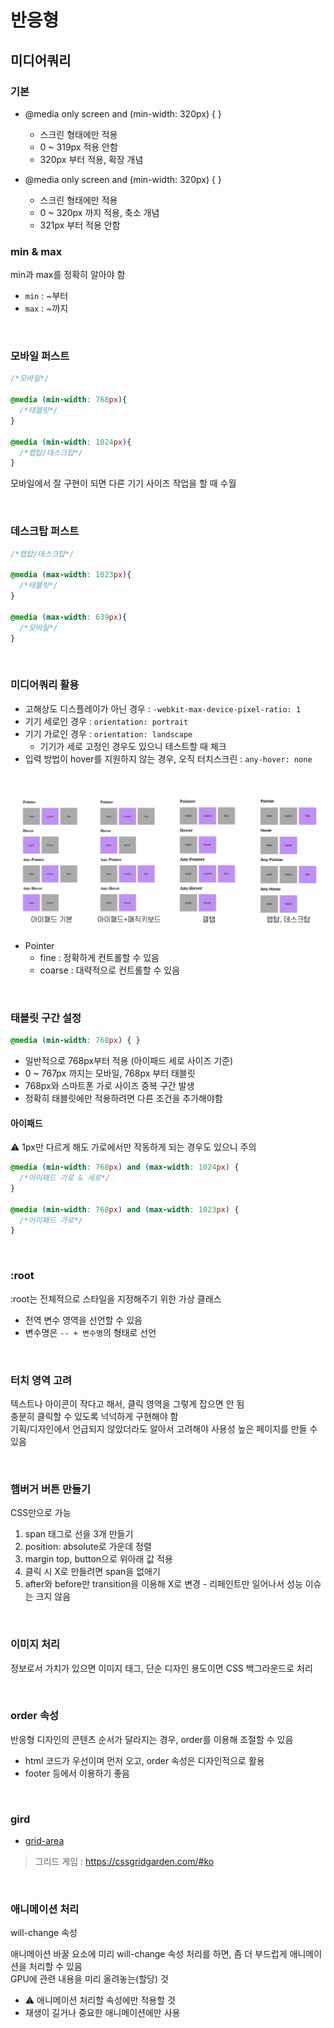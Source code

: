 # 반응형

## 미디어쿼리

### 기본

* @media only screen and (min-width: 320px) { }
  * 스크린 형태에만 적용 
  * 0 ~ 319px 적용 안함
  * 320px 부터 적용, 확장 개념  

* @media only screen and (min-width: 320px) { }
  * 스크린 형태에만 적용
  * 0 ~ 320px 까지 적용, 축소 개념 
  * 321px 부터 적용 안함 

### min & max 

min과 max를 정확히 알아야 함

* `min` : ~부터
* `max` : ~까지

<br>

### 모바일 퍼스트 

```css
/*모바일*/

@media (min-width: 768px){
  /*태블릿*/
}

@media (min-width: 1024px){
  /*랩탑/데스크탑*/
}
```

모바일에서 잘 구현이 되면 다른 기기 사이즈 작업을 할 때 수월  

<br>

### 데스크탑 퍼스트

```css
/*랩탑/데스크탑*/

@media (max-width: 1023px){
  /*태블릿*/
}

@media (max-width: 639px){
  /*모바일*/
}
```

<br>

### 미디어쿼리 활용

* 고해상도 디스플레이가 아닌 경우 : `-webkit-max-device-pixel-ratio: 1` 
* 기기 세로인 경우 : `orientation: portrait`
* 기기 가로인 경우 : `orientation: landscape`
  * 기기가 세로 고정인 경우도 있으니 테스트할 때 체크 
* 입력 방법이 hover를 지원하지 않는 경우, 오직 터치스크린 : `any-hover: none`

<br>

![](../Images/미디어쿼리_활용.png)

* Pointer
  * fine : 정확하게 컨트롤할 수 있음
  * coarse : 대략적으로 컨트롤할 수 있음

<br>

### 태블릿 구간 설정

```css
@media (min-width: 768px) { }
```

* 일반적으로 768px부터 적용 (아이패드 세로 사이즈 기준) 
* 0 ~ 767px 까지는 모바일, 768px 부터 태블릿 
* 768px와 스마트폰 가로 사이즈 중복 구간 발생 
* 정확히 태블릿에만 적용하려면 다른 조건을 추가해야함 

#### 아이패드 

⚠️ 1px만 다르게 해도 가로에서만 작동하게 되는 경우도 있으니 주의

```css
@media (min-width: 768px) and (max-width: 1024px) {
  /*아이패드 가로 & 세로*/
}

@media (min-width: 768px) and (max-width: 1023px) {
  /*아이패드 가로*/
}
```

<br>

### :root

:root는 전체적으로 스타일을 지정해주기 위한 가상 클래스

* 전역 변수 영역을 선언할 수 있음 
* 변수명은 `-- + 변수명`의 형태로 선언

<br>

### 터치 영역 고려

텍스트나 아이콘이 작다고 해서, 클릭 영역을 그렇게 잡으면 안 됨    
충분히 클릭할 수 있도록 넉넉하게 구현해야 함    
기획/디자인에서 언급되지 않았더라도 알아서 고려해야 사용성 높은 페이지를 만들 수 있음    

<br>

### 햄버거 버튼 만들기

CSS만으로 가능

1. span 태그로 선을 3개 만들기
2. position: absolute로 가운데 정렬
3. margin top, button으로 위아래 값 적용
4. 클릭 시 X로 만들려면 span을 없애기
5. after와 before만 transition을 이용해 X로 변경 - 리페인트만 일어나서 성능 이슈는 크지 않음 

<br>

### 이미지 처리 

정보로서 가치가 있으면 이미지 태그,
단순 디자인 용도이면 CSS 백그라운드로 처리 

<br>

### order 속성

반응형 디자인의 콘텐츠 순서가 달라지는 경우, order를 이용해 조절할 수 있음 

* html 코드가 우선이며 먼저 오고, order 속성은 디자인적으로 활용 
* footer 등에서 이용하기 좋음 

<br>

### gird

* [grid-area](https://developer.mozilla.org/en-US/docs/Web/CSS/grid-area) 

> 그리드 게임 : https://cssgridgarden.com/#ko

<br>

### 애니메이션 처리

will-change 속성

애니메이션 바꿀 요소에 미리 will-change 속성 처리를 하면,
좀 더 부드럽게 애니메이션을 처리할 수 있음  
GPU에 관련 내용을 미리 올려놓는(할당) 것    

* ⚠️ 애니메이션 처리할 속성에만 적용할 것 
* 재생이 길거나 중요한 애니메이션에만 사용
